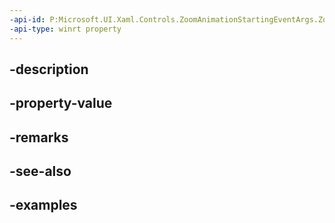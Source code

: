 ```yaml
---
-api-id: P:Microsoft.UI.Xaml.Controls.ZoomAnimationStartingEventArgs.ZoomInfo
-api-type: winrt property
---
```


## -description

## -property-value

## -remarks

## -see-also

## -examples

